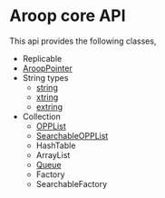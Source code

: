 Aroop core API
=================

This api provides the following classes,

- Replicable 
- [AroopPointer](arooppointer.md)
- String types
	- [string](xtring.md#string)
	- [xtring](xtring.md#xtring)
	- [extring](xtring.md#extring)
- Collection
	- [OPPList](opplist.md)
	- [SearchableOPPList](opplist.md#searchable-opp-list)
	- HashTable
	- ArrayList
	- [Queue](queue.md)
	- Factory
	- SearchableFactory

